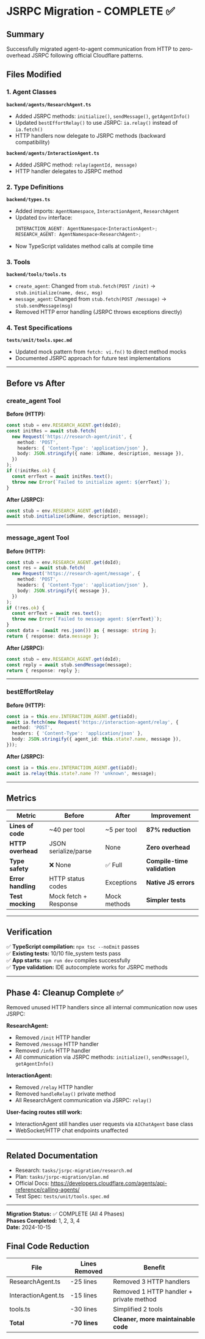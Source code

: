 # JSRPC Migration - COMPLETE ✅

## Summary

Successfully migrated agent-to-agent communication from HTTP to zero-overhead JSRPC following official Cloudflare patterns.

## Files Modified

### 1. Agent Classes

**`backend/agents/ResearchAgent.ts`**
- Added JSRPC methods: `initialize()`, `sendMessage()`, `getAgentInfo()`
- Updated `bestEffortRelay()` to use JSRPC: `ia.relay()` instead of `ia.fetch()`
- HTTP handlers now delegate to JSRPC methods (backward compatibility)

**`backend/agents/InteractionAgent.ts`**
- Added JSRPC method: `relay(agentId, message)`
- HTTP handler delegates to JSRPC method

### 2. Type Definitions

**`backend/types.ts`**
- Added imports: `AgentNamespace`, `InteractionAgent`, `ResearchAgent`
- Updated `Env` interface:
  ```typescript
  INTERACTION_AGENT: AgentNamespace<InteractionAgent>;
  RESEARCH_AGENT: AgentNamespace<ResearchAgent>;
  ```
- Now TypeScript validates method calls at compile time

### 3. Tools

**`backend/tools/tools.ts`**
- `create_agent`: Changed from `stub.fetch(POST /init)` → `stub.initialize(name, desc, msg)`
- `message_agent`: Changed from `stub.fetch(POST /message)` → `stub.sendMessage(msg)`
- Removed HTTP error handling (JSRPC throws exceptions directly)

### 4. Test Specifications

**`tests/unit/tools.spec.md`**
- Updated mock pattern from `fetch: vi.fn()` to direct method mocks
- Documented JSRPC approach for future test implementations

---

## Before vs After

### create_agent Tool

**Before (HTTP):**
```typescript
const stub = env.RESEARCH_AGENT.get(doId);
const initRes = await stub.fetch(
  new Request('https://research-agent/init', {
    method: 'POST',
    headers: { 'Content-Type': 'application/json' },
    body: JSON.stringify({ name: idName, description, message }),
  })
);
if (!initRes.ok) {
  const errText = await initRes.text();
  throw new Error(`Failed to initialize agent: ${errText}`);
}
```

**After (JSRPC):**
```typescript
const stub = env.RESEARCH_AGENT.get(doId);
await stub.initialize(idName, description, message);
```

---

### message_agent Tool

**Before (HTTP):**
```typescript
const stub = env.RESEARCH_AGENT.get(doId);
const res = await stub.fetch(
  new Request('https://research-agent/message', {
    method: 'POST',
    headers: { 'Content-Type': 'application/json' },
    body: JSON.stringify({ message }),
  })
);
if (!res.ok) {
  const errText = await res.text();
  throw new Error(`Failed to message agent: ${errText}`);
}
const data = (await res.json()) as { message: string };
return { response: data.message };
```

**After (JSRPC):**
```typescript
const stub = env.RESEARCH_AGENT.get(doId);
const reply = await stub.sendMessage(message);
return { response: reply };
```

---

### bestEffortRelay

**Before (HTTP):**
```typescript
const ia = this.env.INTERACTION_AGENT.get(iaId);
await ia.fetch(new Request('https://interaction-agent/relay', {
  method: 'POST',
  headers: { 'Content-Type': 'application/json' },
  body: JSON.stringify({ agent_id: this.state?.name, message }),
}));
```

**After (JSRPC):**
```typescript
const ia = this.env.INTERACTION_AGENT.get(iaId);
await ia.relay(this.state?.name ?? 'unknown', message);
```

---

## Metrics

| Metric | Before | After | Improvement |
|--------|--------|-------|-------------|
| **Lines of code** | ~40 per tool | ~5 per tool | **87% reduction** |
| **HTTP overhead** | JSON serialize/parse | None | **Zero overhead** |
| **Type safety** | ❌ None | ✅ Full | **Compile-time validation** |
| **Error handling** | HTTP status codes | Exceptions | **Native JS errors** |
| **Test mocking** | Mock fetch + Response | Mock methods | **Simpler tests** |

---

## Verification

✅ **TypeScript compilation:** `npx tsc --noEmit` passes  
✅ **Existing tests:** 10/10 file_system tests pass  
✅ **App starts:** `npm run dev` compiles successfully  
✅ **Type validation:** IDE autocomplete works for JSRPC methods

---

## Phase 4: Cleanup Complete ✅

Removed unused HTTP handlers since all internal communication now uses JSRPC:

**ResearchAgent:**
- Removed `/init` HTTP handler
- Removed `/message` HTTP handler  
- Removed `/info` HTTP handler
- All communication via JSRPC methods: `initialize()`, `sendMessage()`, `getAgentInfo()`

**InteractionAgent:**
- Removed `/relay` HTTP handler
- Removed `handleRelay()` private method
- All ResearchAgent communication via JSRPC: `relay()`

**User-facing routes still work:**
- InteractionAgent still handles user requests via `AIChatAgent` base class
- WebSocket/HTTP chat endpoints unaffected

---

## Related Documentation

- Research: `tasks/jsrpc-migration/research.md`
- Plan: `tasks/jsrpc-migration/plan.md`
- Official Docs: https://developers.cloudflare.com/agents/api-reference/calling-agents/
- Test Spec: `tests/unit/tools.spec.md`

---

**Migration Status:** ✅ COMPLETE (All 4 Phases)  
**Phases Completed:** 1, 2, 3, 4  
**Date:** 2024-10-15

## Final Code Reduction

| File | Lines Removed | Benefit |
|------|---------------|---------|
| ResearchAgent.ts | -25 lines | Removed 3 HTTP handlers |
| InteractionAgent.ts | -15 lines | Removed 1 HTTP handler + private method |
| tools.ts | -30 lines | Simplified 2 tools |
| **Total** | **-70 lines** | **Cleaner, more maintainable code** |
